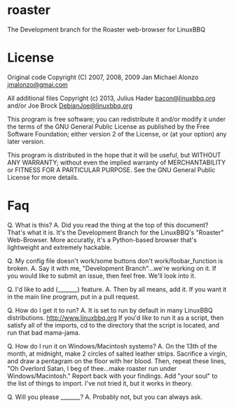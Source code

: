 roaster
=======

The Development branch for the Roaster web-browser for LinuxBBQ

License
=======
Original code Copyright (C) 2007, 2008, 2009 Jan Michael Alonzo <jmalonzo@gmai.com>

All additional files Copyright (c) 2013, Julius Hader <bacon@linuxbbq.org> and/or Joe Brock <DebianJoe@linuxbbq.org>

This program is free software; you can redistribute it and/or modify
it under the terms of the GNU General Public License as published by
the Free Software Foundation; either version 2 of the License, or
(at your option) any later version.

This program is distributed in the hope that it will be useful,
but WITHOUT ANY WARRANTY; without even the implied warranty of
MERCHANTABILITY or FITNESS FOR A PARTICULAR PURPOSE.  See the
GNU General Public License for more details.

Faq
=======
Q. What is this?
A. Did you read the thing at the top of this document?  That's what it is.  It's the Development Branch for the LinuxBBQ's "Roaster" Web-Browser.  More accuratly, it's a Python-based browser that's lightweight and extremely hackable.

Q. My config file doesn't work/some buttons don't work/foobar_function is broken.
A. Say it with me, "Development Branch"...we're working on it.  If you would like to submit an issue, then feel free.  We'll look into it.

Q. I'd like to add (_______) feature.
A. Then by all means, add it.  If you want it in the main line program, put in a pull request.

Q. How do I get it to run?
A. It is set to run by default in many LinuxBBQ distributions.  <http://www.linuxbbq.org>  If you'd like to run it as a script, then satisfy all of the imports, cd to the directory that the script is located, and run that bad mama-jama.

Q. How do I run it on Windows/Macintosh systems?
A. On the 13th of the month, at midnight, make 2 circles of salted leather strips.  Sacrifice a virgin, and draw a pentagram on the floor with her blood.  Then, repeat these lines, "Oh Overlord Satan, I beg of thee...make roaster run under Windows/Macintosh."  Report back with your findings.  Add "your soul" to the list of things to import.  I've not tried it, but it works in theory.

Q. Will you please _______?
A. Probably not, but you can always ask.

